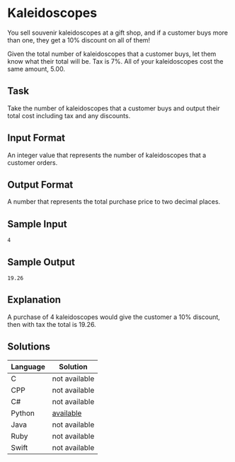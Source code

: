 # Kaleidoscopes
You sell souvenir kaleidoscopes at a gift shop, and if a customer buys more than one, they get a 10% discount on all of them!

Given the total number of kaleidoscopes that a customer buys, let them know what their total will be. Tax is 7%. All of your kaleidoscopes cost the same amount, 5.00.

## Task
Take the number of kaleidoscopes that a customer buys and output their total cost including tax and any discounts.

## Input Format
An integer value that represents the number of kaleidoscopes that a customer orders.

## Output Format
A number that represents the total purchase price to two decimal places.

## Sample Input
```
4 
```

## Sample Output
```
19.26
```

## Explanation
A purchase of 4 kaleidoscopes would give the customer a 10% discount, then with tax the total is 19.26.

## Solutions

Language | Solution
---------|---------
C | not available
CPP | not available
C# | not available
Python | [available](https://raw.githubusercontent.com/chankruze/challenges/master/sololearn/Kaleidoscopes/Kaleidoscopes.py)
Java | not available
Ruby | not available
Swift | not available